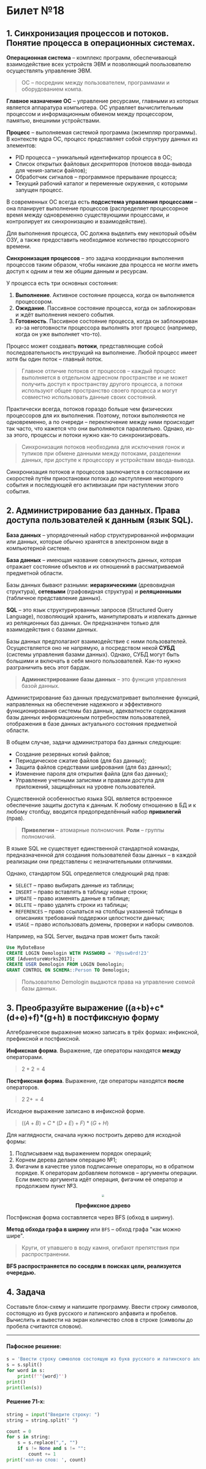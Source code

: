 # Билет №18

## 1. Синхронизация процессов и потоков. Понятие процесса в операционных системах.

**Операционная система** – комплекс программ, обеспечивающй взаимодействие всех устройств ЭВМ и позволяющий поользователю осуществлять управление ЭВМ.

> ОС – посредник между пользователем, программами и оборудованием компа.

**Главное назначение ОС** – управление ресурсами, главными из которых является аппаратура компьютера. ОС управляет вычислительным процессом и информационным обменом между процессором, памятью, внешними устройствами.

**Процесс** – выполняемая системой программа (экземпляр программы). В контексте ядра ОС, процесс представляет собой структуру данных из элементов:

- PID процесса – уникальный идентификатор процесса в ОС;
- Список открытых файловых дескрипторов (потоков ввода-вывода для чения-записи файлов);
- Обработчик сигналов – программное прерывание процесса;
- Текущий рабочий каталог и переменные окружения, с которыми запущен процесс.

В современных ОС всегда есть **подсистема управления процессами** – она планирует выполнение процессов (распределяет процессорное время между одновременно существующими процессами, и контролирует их синхронизацию и взаимодействие).

Для выполнения процесса, ОС должна выделить ему некоторый объём ОЗУ, а также предоставить необходимое количество процессорного времени.

**Синхронизация процессов** – это задача координации выполнения процессов таким образом, чтобы никакие два процесса не могли иметь доступ к одним и тем же общим данным и ресурсам.

У процесса есть три основных состояния:

1. **Выполнение**. Активное состояние процесса, когда он выполняется процессором.
2. **Ожидание**. Пассивное состояние процесса, когда он заблокирован и ждёт выполнения некоего события.
3. **Готовность**. Пассивное состояние процесса, когда он заблокирован из-за неготовности процессора выполнять этот процесс (например, когда он уже выполняет что-то).

Процесс может создавать **потоки**, представляющие собой последовательность инструкций на выполнение. Любой процесс имеет хотя бы один поток – главный поток.

> Главное отличие потоков от процессов – каждый процесс выполняется в отдельном адресном пространстве и не может получить доступ к пространству другого процесса, а потоки используют общее пространство своего процесса и могут совместно использовать данные своих состояний.

Практически всегда, потоков гораздо больше чем физических процессоров для их выполнения. Поэтому, потоки выполняются не одновременно, а по очереди – переключение между ними происходит так часто, что кажется что они выполняются параллельно. Однако, из-за этого, процессы и потоки нужно как-то синхронизировать.

> Синхронизация потоков необходима для исключения гонок и тупиков при обмене данными между потоками, разделении данных, при доступе к процессору и устройствам ввода-вывода.

Синхронизация потоков и процессов заключается в согласовании их скоростей путём приостановки потока до наступления некоторого события и последующей его активизации при наступлении этого события.

## 2. Администрирование баз данных. Права доступа пользователей к данным (язык SQL).

**База данных** – упорядоченный набор структурированной информации или данных, которые обычно хранятся в электронном виде в компьютерной системе.

**База данных** – имеющая название совокупность данных, которая отражает состояние объектов и их отношений в рассматриваемой предметной области.

Базы данных бывают разными: **иерархическими** (древовидная структура), **сетевыми** (графовидная структура) и **реляционными** (табличное представление данных).

**SQL** – это язык структурированных запросов (Structured Query Language), позволяющий хранить, манипулировать и извлекать данные из реляционных баз данных. Он предназначен только для взаимодействия с базами данных.

Базы данных предполагают взаимодействие с ними пользователей. Осуществляется оно не напрямую, а посредством некой **СУБД** (системы управления базами данных). Однако, СУБД могут быть большими и включать в себя много пользователей. Как-то нужно разграничить весь этот бардак.

> **Администрирование базы данных** – это функция управления базой данных.

Администрирование баз данных предусматривает выполнение функций, направленных на обеспечение надежного и эффективного функционирования системы баз данных, адекватности содержания базы данных информационным потребностям пользователей, отображения в базе данных актуального состояния предметной области.

В общем случае, задачи администратора баз данных следующие:

- Создание резервных копий файлов;
- Периодическое сжатие файлов (для баз данных);
- Защита файлов средствами шифрования (для баз данных);
- Изменение пароля для открытия файла (для баз данных);
- Управление учетными записями и правами доступа для приложений, защищённых на уровне пользователей.

Существенной особенностью языка SQL является встроенное обеспечение защиты доступа к данным. К любому отношению в БД и к любому столбцу, вводится предопределённый набор **привилегий** (прав).

> **Привелегии** – атомарные полномочия.
> **Роли** – группы полномочий.

В языке SQL не существует единственной стандартной команды, предназначенной для создания пользователей базы данных – в каждой реализации они представлены с незначительными отличиями.

Однако, стандартом SQL определяется следующий ряд прав:

- `SELECT` – право выбирать данные из таблицы;
- `INSERT` – право вставлять в таблицу новые строки;
- `UPDATE` – право изменять данные в таблице;
- `DELETE` – право удалять строки из таблицы;
- `REFERENCES` – право ссылаться на столбцы указанной таблицы в описаниях требований поддержки целостности данных;
- `USAGE` – право использовать домены, проверки и наборы символов.

Например, на SQL Server, выдача прав может быть такой:

```sql
Use MyDateBase
CREATE LOGIN Demologin WITH PASSWORD = 'P@ssw0rd!23'
USE [AdventureWorks2017];
CREATE USER Demologin FROM LOGIN Demologin;
GRANT CONTROL ON SCHEMA::Person TO Demologin;
```

> Пользователю Demologin выдаются права на управление схемой базы данных.

## 3. Преобразуйте выражение ((a+b)+c\*(d+e)+f)\*(g+h) в постфиксную форму

Алгебраическое выражение можно записать в трёх формах: инфиксной, префиксной и постфиксной.

**Инфиксная форма**. Выражение, где операторы находятся **между** операторами.

> $2+2=4$

**Постфиксная форма**. Выражение, где операторы находятся **после** операторов.

> $2\;2+=4$

Исходное выражение записано в инфиксной форме.

>$((A+B)+C*(D+E)+F)*(G+H)$

Для наглядности, сначала нужно построить дерево для исходной формы:

1. Подписываем над выражением порядок операций;
2. Корнем дерева делаем операцию №1;
3. Фигачим в качестве узлов подписанные операторы, но в обратном порядке. К операторам добавляем потомков – аргументы операции. Если вместо аргумента идёт операция, фигачим её оператор и продолжаем пункт №3.

<p style="text-align: center;"><img src="https://drive.google.com/uc?export=view&id=1n6WrJgQjjI4qT6XJnGcRUxvH1-QSbxgZ" style=" zoom: 40%;"><b><p style="text-align: center;">Префиксное дэрево</p></b></p>

Постфиксная форма составляется через BFS (обход в ширину).

**Метод обхода графа в ширину** или `BFS` – обход графа "как можно шире".

> Круги, от упавшего в воду камня, огибают препятствия при распространении.

**BFS распространяется по соседям в поисках цели, реализуется очередью.**

## 4. Задача

Составьте блок-схему и напишите программу. Ввести строку символов, состоящую из букв русского и латинского алфавита и пробелов. Вычислить и вывести на экран количество слов в строке (символы до пробела считаются словом).

****

#### **Пафосное решение:**

```python
s = 'Ввести строку символов состоящую из букв русского и латинского алфавита и пробелов'
s = s.split()
for word in s:
    print(f'"{word}"')
print()
print(len(s))
```

#### **Решение 71-х:**

```python
string = input("Введите строку: ")
string = string.split(" ")

count = 0
for s in string:
    s = s.replace(",", "")
    if s != None and s != "":
        count += 1
print('кол-во слов: ', count)
```